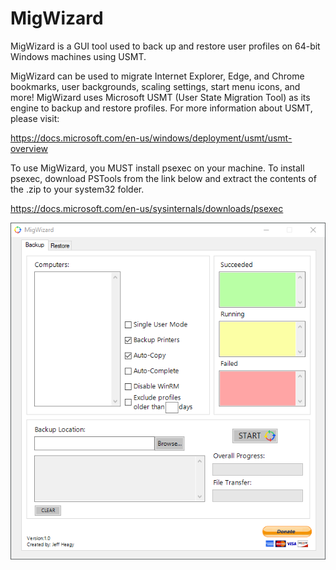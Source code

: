 # MigWizard
MigWizard is a GUI tool used to back up and restore user profiles on 64-bit Windows machines using USMT.

MigWizard can be used to migrate Internet Explorer, Edge, and Chrome bookmarks, user backgrounds, scaling settings, start menu icons, and more! 
MigWizard uses Microsoft USMT (User State Migration Tool) as its engine to backup and restore profiles. 
For more information about USMT, please visit:

https://docs.microsoft.com/en-us/windows/deployment/usmt/usmt-overview

To use MigWizard, you MUST install psexec on your machine.
To install psexec, download PSTools from the link below and extract the contents of the .zip to your system32 folder.

https://docs.microsoft.com/en-us/sysinternals/downloads/psexec

![MigWizard Screenshot](https://github.com/Goobbue/MigWizard/blob/master/MigWizard.png?raw=true)

